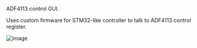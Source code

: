 ADF4113 control GUI.

Uses custom firmware for STM32-like controller to talk to ADF4113 control register.

![image](https://user-images.githubusercontent.com/24732036/116780149-59dc9c80-aa83-11eb-81c7-08d32f0711c0.png)
